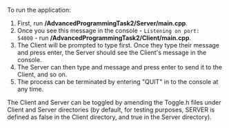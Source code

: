 To run the application:
1) First, run **/AdvancedProgrammingTask2/Server/main.cpp**.  
2) Once you see this message in the console - <code>Listening on port: 54000</code> - run **/AdvancedProgrammingTask2/Client/main.cpp**.
3) The Client will be prompted to type first.  Once they type their message and press enter, the Server should see the Client's message in the console.
4) The Server can then type and message and press enter to send it to the Client, and so on.
5) The process can be terminated by entering "QUIT" in to the console at any time.

The Client and Server can be toggled by amending the Toggle.h files under Client and Server directories (by default, for testing purposes, SERVER is defined as false in the Client directory, and true in the Server directory).